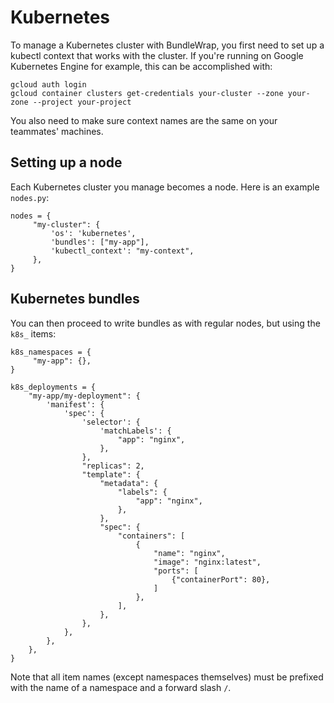 # Kubernetes

To manage a Kubernetes cluster with BundleWrap, you first need to set up a kubectl context that works with the cluster. If you're running on Google Kubernetes Engine for example, this can be accomplished with:

	gcloud auth login
	gcloud container clusters get-credentials your-cluster --zone your-zone --project your-project

You also need to make sure context names are the same on your teammates' machines.


## Setting up a node

Each Kubernetes cluster you manage becomes a node. Here is an example `nodes.py`:

	nodes = {
	     "my-cluster": {
	         'os': 'kubernetes',
	         'bundles': ["my-app"],
	         'kubectl_context': "my-context",
	     },
	}

## Kubernetes bundles

You can then proceed to write bundles as with regular nodes, but using the `k8s_` items:

    k8s_namespaces = {
         "my-app": {},
    }

    k8s_deployments = {
        "my-app/my-deployment": {
            'manifest': {
                'spec': {
                    'selector': {
                        'matchLabels': {
                            "app": "nginx",
                        },
                    },
                    "replicas": 2,
                    "template": {
                        "metadata": {
                            "labels": {
                                "app": "nginx",
                            },
                        },
                        "spec": {
                            "containers": [
                                {
                                    "name": "nginx",
                                    "image": "nginx:latest",
                                    "ports": [
                                        {"containerPort": 80},
                                    ]
                                },
                            ],
                        },
                    },
                },
            },
        },
    }

Note that all item names (except namespaces themselves) must be prefixed with the name of a namespace and a forward slash `/`.
